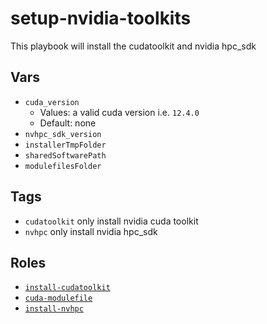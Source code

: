 # setup-nvidia-toolkits
This playbook will install the cudatoolkit and nvidia hpc_sdk
## Vars
- `cuda_version`
  - Values: a valid cuda version i.e. `12.4.0`
  - Default: none
- `nvhpc_sdk_version`
- `installerTmpFolder`
- `sharedSoftwarePath`
- `modulefilesFolder`
## Tags
- `cudatoolkit` only install nvidia cuda toolkit
- `nvhpc` only install nvidia hpc_sdk
## Roles
-  [`install-cudatoolkit`](../../roles/install-cudatoolkit)
-  [`cuda-modulefile`](../../roles/cuda-modulefile)
-  [`install-nvhpc`](../../roles/install-nvhpc)
